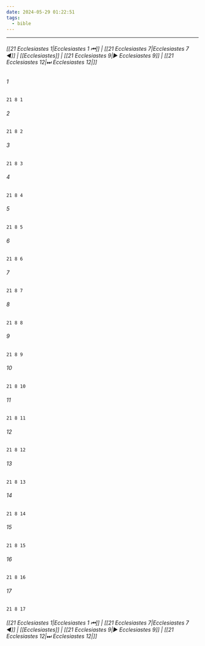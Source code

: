```yaml
---
date: 2024-05-29 01:22:51
tags:
  - bible
---
```

___

###### [[21 Ecclesiastes 1|Ecclesiastes 1 ⏮]] | [[21 Ecclesiastes 7|Ecclesiastes 7 ◀]] | [[Ecclesiastes]] | [[21 Ecclesiastes 9|▶ Ecclesiastes 9]] | [[21 Ecclesiastes 12|⏭ Ecclesiastes 12|]]

###### 1
``` verse
21 8 1 
```
###### 2
``` verse
21 8 2 
```
###### 3
``` verse
21 8 3 
```
###### 4
``` verse
21 8 4 
```
###### 5
``` verse
21 8 5 
```
###### 6
``` verse
21 8 6 
```
###### 7
``` verse
21 8 7 
```
###### 8
``` verse
21 8 8 
```
###### 9
``` verse
21 8 9 
```
###### 10
``` verse
21 8 10 
```
###### 11
``` verse
21 8 11 
```
###### 12
``` verse
21 8 12 
```
###### 13
``` verse
21 8 13 
```
###### 14
``` verse
21 8 14 
```
###### 15
``` verse
21 8 15 
```
###### 16
``` verse
21 8 16 
```
###### 17
``` verse
21 8 17 
```

###### [[21 Ecclesiastes 1|Ecclesiastes 1 ⏮]] | [[21 Ecclesiastes 7|Ecclesiastes 7 ◀]] | [[Ecclesiastes]] | [[21 Ecclesiastes 9|▶ Ecclesiastes 9]] | [[21 Ecclesiastes 12|⏭ Ecclesiastes 12|]]

